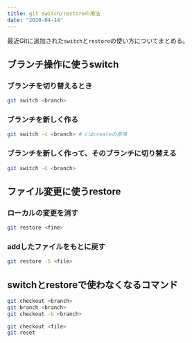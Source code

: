 ```yaml
---
title: git switch/restoreの用法
date: "2020-04-14"
---
```


最近Gitに追加された`switch`と`restore`の使い方についてまとめる。

## ブランチ操作に使うswitch

### ブランチを切り替えるとき

```sh
git switch <branch>
```

### ブランチを新しく作る

```sh
git switch -c <branch> # cはcreateの意味
```

### ブランチを新しく作って、そのブランチに切り替える

```sh
git switch -C <branch>
```

## ファイル変更に使うrestore

### ローカルの変更を消す

```sh
git restore <fine>
```

### addしたファイルをもとに戻す

```sh
git restore -S <file>
```

## switchとrestoreで使わなくなるコマンド

```sh
git checkout <branch>
git branch <branch>
git checkout -b <branch>

git checkout <file>
git reset
```
